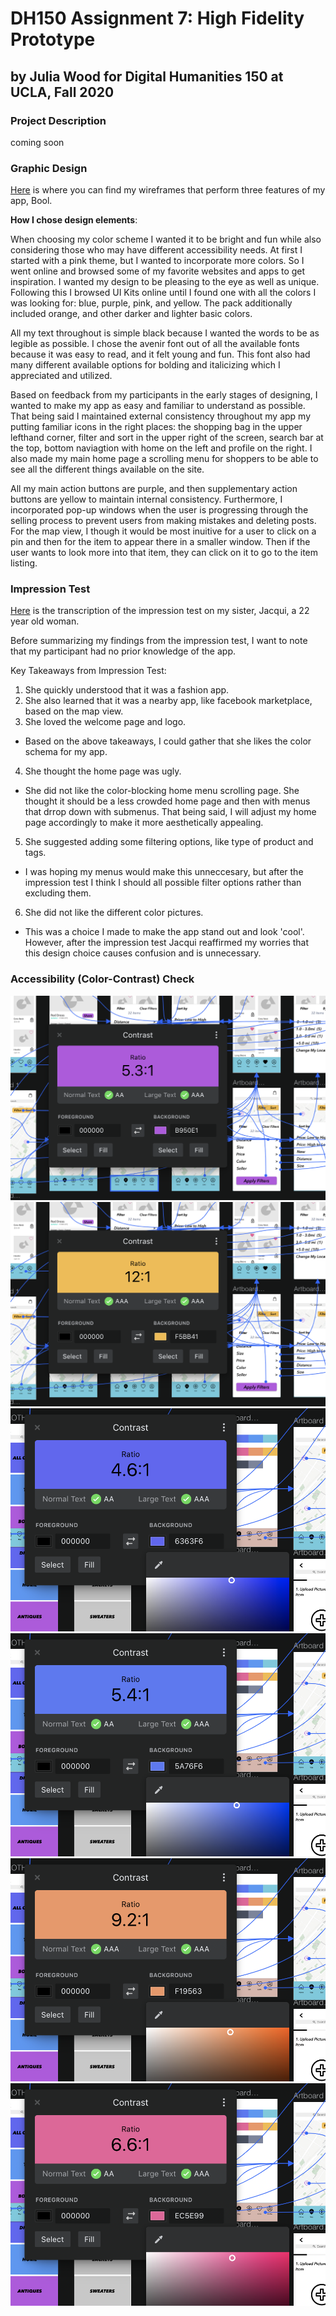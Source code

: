 # DH150 Assignment 7: High Fidelity Prototype

## by Julia Wood for Digital Humanities 150 at UCLA, Fall 2020 

### Project Description

coming soon

### Graphic Design

[Here](https://projects.invisionapp.com/freehand/document/fq1KDPdoR) is where you can find my wireframes that perform three features of my app, Bool. 

**How I chose design elements**: 

When choosing my color scheme I wanted it to be bright and fun while also considering those who may have different accessibility needs. At first I started with a pink theme, but I wanted to incorporate more colors. So I went online and browsed some of my favorite websites and apps to get inspiration. I wanted my design to be pleasing to the eye as well as unique. Following this I browsed UI Kits online until I found one with all the colors I was looking for: blue, purple, pink, and yellow. The pack additionally included orange, and other darker and lighter basic colors. 

All my text throughout is simple black because I wanted the words to be as legible as possible. I chose the avenir font out of all the available fonts because it was easy to read, and it felt young and fun. This font also  had  many  different available options for bolding and italicizing which I appreciated and utilized.

Based on feedback from my participants in the early stages of designing, I wanted to make my app as easy and familiar to understand as possible. That being said I maintained external consistency throughout my app my putting familiar icons in the right places: the shopping bag in the upper lefthand corner, filter and sort in the upper right of the screen, search bar at the top, bottom naviagtion with home on the left and profile on the right. I also made my main home page a scrolling menu for shoppers to be able to see all the different things available on the site. 

All my main action buttons are purple, and then supplementary action buttons are yellow to maintain internal consistency. Furthermore, I incorporated pop-up windows when the user is progressing through the selling process to prevent users from making mistakes and deleting posts. For the map view, I though it would be most inuitive for a user to click on a pin and then for the item to appear there in a smaller window. Then if the user wants to look more into that item, they can click on it to go to the item listing. 

### Impression Test

[Here](https://docs.google.com/document/d/1UrwnNYEhCbskTUN56YUEtAHpZJFsfWB3OyzKpY4_7ZM/edit?usp=sharing) is the transcription of the impression test on my sister, Jacqui, a 22 year old woman. 

Before summarizing my findings from the impression test, I want to note that my participant had no prior knowledge of the app. 

Key Takeaways from Impression Test: 
1. She quickly understood that it was a fashion app. 
2. She also learned that it was a nearby app, like facebook marketplace, based on the map view.
3. She loved the welcome page  and logo. 

- Based on the above takeaways, I could gather that she likes the color schema for my app. 

4. She thought the home page was ugly. 

- She did not like the color-blocking home menu scrolling page. She thought it should be a less crowded home page and then with menus that drrop down with submenus. That being said, I will adjust my home page accordingly to make it more aesthetically appealing. 

5. She suggested adding some filtering options, like type of product and tags. 

- I was hoping my menus would make this unneccesary, but after the impression test I think I should all possible filter options rather than excluding them.

6. She did not like the different color pictures. 

- This was a choice I made to make the app stand out and look 'cool'. However, after the impression test Jacqui reaffirmed my worries that this design choice causes confusion and is unnecessary. 

### Accessibility (Color-Contrast) Check 

![1](https://github.com/JuliaWood1/DH150-UX-Design/blob/master/assignment07/Screen%20Shot%202020-11-23%20at%2011.49.55%20PM.png)
![2](https://github.com/JuliaWood1/DH150-UX-Design/blob/master/assignment07/Screen%20Shot%202020-11-23%20at%2011.50.03%20PM.png)
![3](https://github.com/JuliaWood1/DH150-UX-Design/blob/master/assignment07/Screen%20Shot%202020-11-23%20at%2011.50.29%20PM.png)
![4](https://github.com/JuliaWood1/DH150-UX-Design/blob/master/assignment07/Screen%20Shot%202020-11-23%20at%2011.50.36%20PM.png)
![5](https://github.com/JuliaWood1/DH150-UX-Design/blob/master/assignment07/Screen%20Shot%202020-11-23%20at%2011.50.50%20PM.png)
![6](https://github.com/JuliaWood1/DH150-UX-Design/blob/master/assignment07/Screen%20Shot%202020-11-23%20at%2011.50.56%20PM.png)
